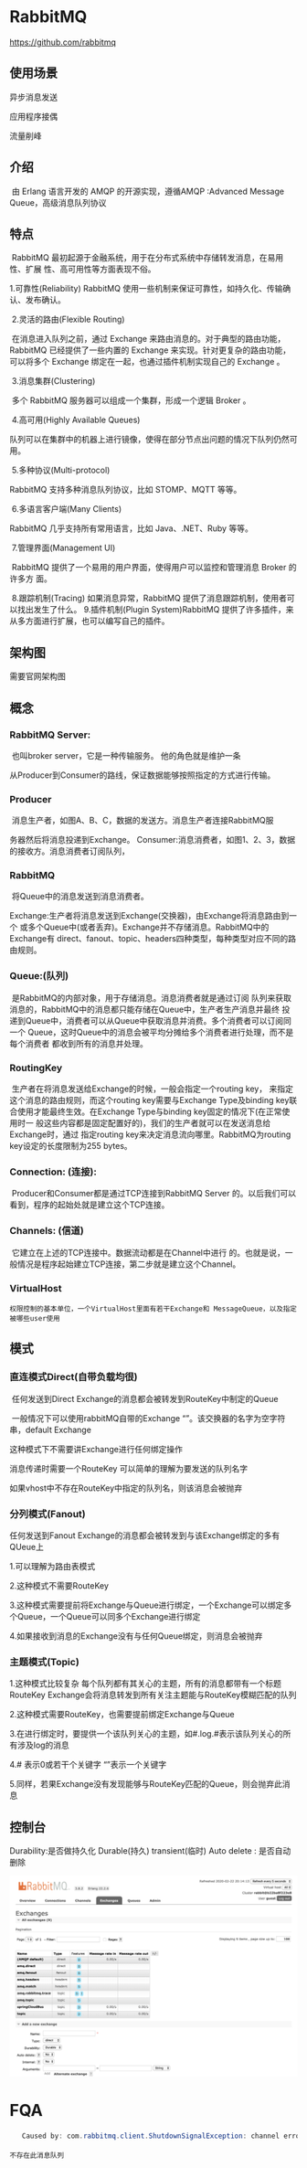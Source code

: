 # RabbitMQ

https://github.com/rabbitmq

## 使用场景

异步消息发送

应用程序接偶

流量削峰

## 介绍

​		由 Erlang 语言开发的 AMQP 的开源实现，遵循AMQP :Advanced Message Queue，高级消息队列协议

## 特点

​		RabbitMQ 最初起源于金融系统，用于在分布式系统中存储转发消息，在易用性、扩展 性、高可用性等方面表现不俗。

   1.可靠性(Reliability)
 	RabbitMQ 使用一些机制来保证可靠性，如持久化、传输确认、发布确认。 

​	2.灵活的路由(Flexible Routing)

​	在消息进入队列之前，通过 Exchange 来路由消息的。对于典型的路由功能，RabbitMQ 已经提供了一些内置的 Exchange 来实现。针对更复杂的路由功能，可以将多个 Exchange 绑定在一起，也通过插件机制实现自己的 Exchange 。

​	3.消息集群(Clustering)

​	多个 RabbitMQ 服务器可以组成一个集群，形成一个逻辑 Broker 。

​	4.高可用(Highly Available Queues)

​	队列可以在集群中的机器上进行镜像，使得在部分节点出问题的情况下队列仍然可用。

​	5.多种协议(Multi-protocol)

RabbitMQ 支持多种消息队列协议，比如 STOMP、MQTT 等等。

​	6.多语言客户端(Many Clients)

RabbitMQ 几乎支持所有常用语言，比如 Java、.NET、Ruby 等等。

​	7.管理界面(Management UI)

​	RabbitMQ 提供了一个易用的用户界面，使得用户可以监控和管理消息 Broker 的许多方 面。

​	8.跟踪机制(Tracing)
 	如果消息异常，RabbitMQ 提供了消息跟踪机制，使用者可以找出发生了什么。 9.插件机制(Plugin System)RabbitMQ 提供了许多插件，来从多方面进行扩展，也可以编写自己的插件。

## 架构图

需要官网架构图

## 概念

### RabbitMQ Server:

​		也叫broker server，它是一种传输服务。 他的角色就是维护一条

从Producer到Consumer的路线，保证数据能够按照指定的方式进行传输。

### Producer

​	 消息生产者，如图A、B、C，数据的发送方。消息生产者连接RabbitMQ服

务器然后将消息投递到Exchange。 Consumer:消息消费者，如图1、2、3，数据的接收方。消息消费者订阅队列，

### RabbitMQ

​		将Queue中的消息发送到消息消费者。

Exchange:生产者将消息发送到Exchange(交换器)，由Exchange将消息路由到一个 或多个Queue中(或者丢弃)。Exchange并不存储消息。RabbitMQ中的Exchange有 direct、fanout、topic、headers四种类型，每种类型对应不同的路由规则。

### Queue:(队列)

​		是RabbitMQ的内部对象，用于存储消息。消息消费者就是通过订阅 队列来获取消息的，RabbitMQ中的消息都只能存储在Queue中，生产者生产消息并最终 投递到Queue中，消费者可以从Queue中获取消息并消费。多个消费者可以订阅同一个 Queue，这时Queue中的消息会被平均分摊给多个消费者进行处理，而不是每个消费者 都收到所有的消息并处理。

### RoutingKey

​		生产者在将消息发送给Exchange的时候，一般会指定一个routing key， 来指定这个消息的路由规则，而这个routing key需要与Exchange Type及binding key联 合使用才能最终生效。在Exchange Type与binding key固定的情况下(在正常使用时一 般这些内容都是固定配置好的)，我们的生产者就可以在发送消息给Exchange时，通过 指定routing key来决定消息流向哪里。RabbitMQ为routing key设定的长度限制为255 bytes。

### Connection: (连接):

​		Producer和Consumer都是通过TCP连接到RabbitMQ Server 的。以后我们可以看到，程序的起始处就是建立这个TCP连接。

### Channels: (信道)

​		它建立在上述的TCP连接中。数据流动都是在Channel中进行 的。也就是说，一般情况是程序起始建立TCP连接，第二步就是建立这个Channel。

### VirtualHost

 	权限控制的基本单位，一个VirtualHost里面有若干Exchange和 MessageQueue，以及指定被哪些user使用

## 模式

### 直连模式Direct(自带负载均很)

​		任何发送到Direct Exchange的消息都会被转发到RouteKey中制定的Queue

​	一般情况下可以使用rabbitMQ自带的Exchange “”。该交换器的名字为空字符串，default Exchange

这种模式下不需要讲Exchange进行任何绑定操作

消息传递时需要一个RouteKey 可以简单的理解为要发送的队列名字

如果vhost中不存在RouteKey中指定的队列名，则该消息会被抛弃

### 分列模式(Fanout)

任何发送到Fanout Exchange的消息都会被转发到与该Exchange绑定的多有QUeue上

1.可以理解为路由表模式

2.这种模式不需要RouteKey

3.这种模式需要提前将Exchange与Queue进行绑定，一个Exchange可以绑定多个Queue，一个Queue可以同多个Exchange进行绑定

4.如果接收到消息的Exchange没有与任何Queue绑定，则消息会被抛弃

### 主题模式(Topic)

1.这种模式比较复杂 每个队列都有其关心的主题，所有的消息都带有一个标题RouteKey Exchange会将消息转发到所有关注主题能与RouteKey模糊匹配的队列

2.这种模式需要RouteKey，也需要提前绑定Exchange与Queue

3.在进行绑定时，要提供一个该队列关心的主题，如#.log.#表示该队列关心的所有涉及log的消息

4.# 表示0或若干个关键字 “”表示一个关键字

5.同样，若果Exchange没有发现能够与RouteKey匹配的Queue，则会抛弃此消息



## 控制台

Durability:是否做持久化 Durable(持久) transient(临时) Auto delete : 是否自动删除

![RabbitMQ-Management](images/RabbitMQ-Management.png)

# FQA

```java
   Caused by: com.rabbitmq.client.ShutdownSignalException: channel error; protocol method: #method<channel.close>(reply-code=404, reply-text=NOT_FOUND - no queue 'draven' in vhost '/', class-id=50, method-id=10)
  
不存在此消息队列
```


